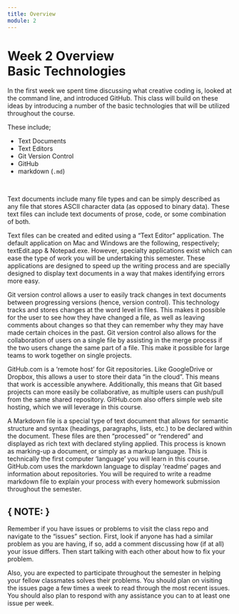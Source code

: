```yaml
---
title: Overview
module: 2
---
```


# Week 2 Overview <br />Basic Technologies

In the first week we spent time discussing what creative coding is, looked at the command line, and introduced GitHub. This class will build on these ideas by introducing a number of the basic technologies that will be utilized throughout the course.

These include;

- Text Documents
- Text Editors
- Git Version Control
- GitHub
- markdown (`.md`)

<br />

Text documents include many file types and can be simply described as any file that stores ASCII character data (as opposed to binary data). These text files can include text documents of prose, code, or some combination of both.

Text files can be created and edited using a “Text Editor” application. The default application on Mac and Windows are the following, respectively; textEdit.app & Notepad.exe. However, specialty applications exist which can ease the type of work you will be undertaking this semester. These applications are designed to speed up the writing process and are specially designed to display text documents in a way that makes identifying errors more easy.

Git version control allows a user to easily track changes in text documents between progressing versions (hence, version control). This technology tracks and stores changes at the word level in files. This makes it possible for the user to see how they have changed a file, as well as leaving comments about changes so that they can remember why they may have made certain choices in the past. Git version control also allows for the collaboration of users on a single file by assisting in the merge process if the two users change the same part of a file. This make it possible for large teams to work together on single projects.

GitHub.com is a ‘remote host’ for Git repositories. Like GoogleDrive or Dropbox, this allows a user to store their data “in the cloud”. This means that work is accessible anywhere. Additionally, this means that Git based projects can more easily be collaborative, as multiple users can push/pull from the same shared repository. GitHub.com also offers simple web site hosting, which we will leverage in this course.

A Markdown file is a special type of text document that allows for semantic structure and syntax (headings, paragraphs, lists, etc.) to be declared within the document. These files are then “processed” or “rendered” and displayed as rich text with declared styling applied. This process is known as marking-up a document, or simply as a markup language. This is technically the first computer ‘language’ you will learn in this course. GitHub.com uses the markdown language to display ‘readme’ pages and information about repositories. You will be required to write a readme markdown file to explain your process with every homework submission throughout the semester.

## { NOTE: }
Remember if you have issues or problems to visit the class repo and navigate to the “issues” section. First, look if anyone has had a similar problem as you are having, if so, add a comment discussing how (if at all) your issue differs. Then start talking with each other about how to fix your problem.

Also, you are expected to participate throughout the semester in helping your fellow classmates solves their problems. You should plan on visiting the issues page a few times a week to read through the most recent issues. You should also plan to respond with any assistance you can to at least one issue per week.